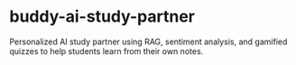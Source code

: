 # buddy-ai-study-partner
Personalized AI study partner using RAG, sentiment analysis, and gamified quizzes to help students learn from their own notes.

